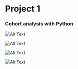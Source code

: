 # Project 1 
### Cohort analysis with Python

![Alt Text](https://github.com/carlomariaolmi/portfolio/blob/master/Project%201%20-%20Project%201-%20Cohort%20Analysis/images/Download.png?raw=true)

![Alt Text](https://github.com/carlomariaolmi/portfolio/blob/master/Project%201%20-%20Project%201-%20Cohort%20Analysis/images/2.png?raw=true)

![Alt Text](https://github.com/carlomariaolmi/portfolio/blob/master/Project%201%20-%20Project%201-%20Cohort%20Analysis/images/3.png?raw=true)

![Alt Text](https://github.com/carlomariaolmi/portfolio/blob/master/Project%201%20-%20Project%201-%20Cohort%20Analysis/images/4.png?raw=true)
